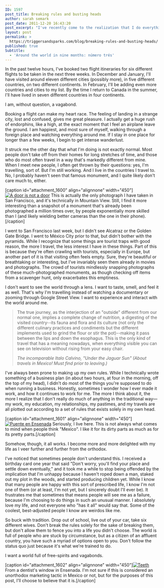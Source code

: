 ```yaml
---
ID: 1597
post_title: Breaking rules and busting heads
author: sarah semark
post_date: 2011-12-20 16:43:20
post_excerpt: "I've recently come to the realization that I do everything in a rather unorthodox way. Somehow, it all works, and I'm intensely happy."
layout: post
permalink: >
  https://triggersandsparks.com/blog/breaking-rules-and-busting-heads/
published: true
Subtitle:
  - 'Around the world in nine months: número trés'
---
```

In the past twelve hours, I've booked two flight itineraries for six different flights to be taken in the next three weeks. In December and January, I'll have visited around eleven different cities (possibly more), in five different countries, on two different continents. In February, I'll be adding even more countries and cities to my list. By the time I return to Canada in the summer, I'll have lived in seven different countries in four continents.

I am, without question, a vagabond.

Booking a flight can make my heart race. The feeling of landing in a strange city, lost and confused, gives me great pleasure. I actually get a huge rush of endorphins, like a high, at the exact moment that I feel an airplane leave the ground. I am happiest, and most sure of myself, walking through a foreign place and watching everything around me. If I stay in one place for longer than a few weeks, I begin to get intense wanderlust.

It struck me the other day that what I'm doing is not exactly normal. Most people don't take off from their homes for long stretches of time, and those who do most often travel in a way that's markedly different from mine. When I meet new people, I often get thrown by their questions: yes, I'm travelling, sort of. But I'm still working. And I live in the countries I travel to. No, I probably haven't seen that famous monument, and I quite likely don't care much to, either.

[caption id="attachment_1600" align="alignnone" width="450"]<a href="http://triggersandsparks.com/wp-content/uploads/2011/12/IMG_0004.jpg"><img class=" wp-image-1600 " title="IMG_0004" alt="A door is not a door" src="http://triggersandsparks.com/wp-content/uploads/2011/12/IMG_0004.jpg" /></a> This is actually the only photograph I have taken in San Francisco, and it's technically in Mountain View. Still, I find it more interesting than a snapshot of a monument that's already been photographed a million times over, by people exponentially more skilled than I (and likely wielding better cameras than the one in their phone).[/caption]

I went to San Francisco last week, but I didn't see Alcatraz or the Golden Gate Bridge. I went to México City prior to that, but didn't bother with the pyramids. While I recognize that some things are tourist traps with good reason, the more I travel, the less interest I have in these things. Part of this is because they're often crawling with tourists, especially in Europe, but another part of it is that visiting often feels empty. Sure, they're beautiful or breathtaking or interesting, but I've invariably seen them already in movies and photographs. The crowd of tourists mindlessly snapping photographs of these much-photographed monuments, as though checking off items from a scavenger hunt, only exacerbates this emptiness.

I don't want to see the world through a lens. I want to taste, smell, and feel it as well. That's why I'm travelling instead of watching a documentary or zooming through Google Street View. I want to experience and interact with the world around me.
<blockquote>The true journey, as the interjection of an "outside" different from our normal one, implies a complete change of nutrition, a digesting of the visited country--its fauna and flora and its culture (not only the different culinary practices and condiments but the different implements used to grind the flour or stir the pot)--making it pass between the lips and down the esophagus. This is the only kind of travel that has a meaning nowadays, when everything visible you can see on television without rising from your easy chair.

<cite>The incomparable Italo Calvino, "Under the Jaguar Sun"
(About travels in Mexico! Must find prior to leaving.)</cite></blockquote>
I've always been prone to making up my own rules. While I technically wrote something of a business plan (in about two hours, at four in the morning, off the top of my head), I didn't do most of the things you're supposed to do when running a business. Honestly, sometimes I wonder how I ever made it work, and how it continues to work for me. The more I think about it, the more I realize that I don't really do much of anything in the traditional way—my work, my education, my relationships, my pastimes, and my travels are all plotted out according to a set of rules that exists solely in my own head.

[caption id="attachment_1601" align="alignnone" width="450"]<a href="http://triggersandsparks.com/wp-content/uploads/2011/12/IMG_0022.jpg"><img class=" wp-image-1601 " title="IMG_0022" alt="Puente en Ensenada" src="http://triggersandsparks.com/wp-content/uploads/2011/12/IMG_0022.jpg" /></a> Seriously, I live here. This is not always what comes to mind when people think "Mexico". I like it for its dirty parts as much as for its pretty parts.[/caption]

Somehow, though, it all works. I become more and more delighted with my life as I veer further and further from the orthodox.

I've noticed that sometimes people don't understand this. I received a birthday card one year that said "Don't worry, you'll find your place and settle down eventually," and it took me a while to stop being offended by the implication that I'm unhappy because I haven't roped down a man, staked out my plot in the woods, and started producing children yet. While I know that many people are happy with this sort of prescribed life, I know I'm not one of them (or at least, I'm not yet, but I sincerely doubt I'll ever be). It frustrates me that sometimes that means people will see me as a failure, because I'm choosing to do things in such an unusual manner. I absolutely love my life, and not everyone who "has it all" would say that. Some of the coolest, best-adjusted people I know are weirdos like me.

So buck with tradition. Drop out of school, live out of your car, take six different wives. Don't break the rules solely for the sake of breaking them, but don't allow them to fence you into a life you didn't choose. The world is full of people who are stuck by circumstance, but as a citizen of an affluent country, you have such a myriad of options open to you. Don't follow the status quo just because it's what we're trained to do.

I want a world full of free-spirits and vagabonds.

[caption id="attachment_1602" align="alignnone" width="450"]<a href="http://triggersandsparks.com/wp-content/uploads/2011/12/IMG_0015.jpg"><img class=" wp-image-1602" title="IMG_0015" alt="Teeth" src="http://triggersandsparks.com/wp-content/uploads/2011/12/IMG_0015.jpg" /></a> From a dentist's window in Ensenada. I'm not sure if this is considered an unorthodox marketing tactic in Mexico or not, but for the purposes of this post, I'll choose to believe that it is.[/caption]